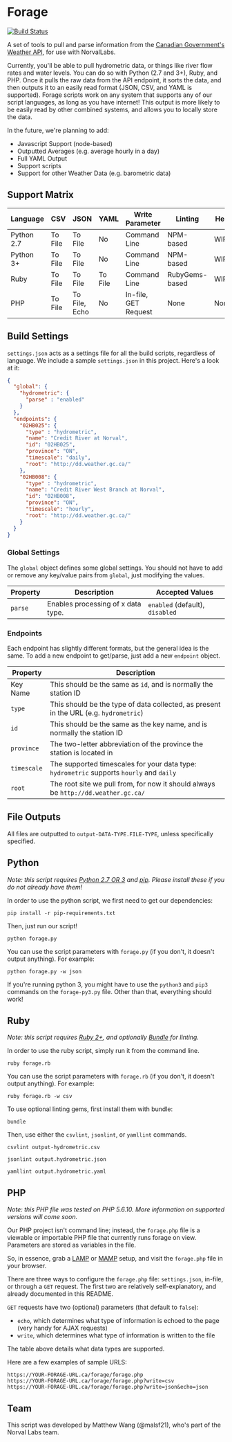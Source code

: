 # Forage
[![Build Status](https://travis-ci.org/NorvalLabs/forage.svg?branch=master)](https://travis-ci.org/NorvalLabs/forage)

A set of tools to pull and parse information from the [Canadian Government's Weather API](http://dd.weather.gc.ca/), for use with NorvalLabs.

Currently, you'll be able to pull hydrometric data, or things like river flow rates and water levels. You can do so with Python (2.7 and 3+), Ruby, and PHP. Once it pulls the raw data from the API endpoint, it sorts the data, and then outputs it to an easily read format (JSON, CSV, and YAML is supported). Forage scripts work on any system that supports any of our script languages, as long as you have internet! This output is more likely to be easily read by other combined systems, and allows you to locally store the data.

In the future, we're planning to add:
* Javascript Support (node-based)
* Outputted Averages (e.g. average hourly in a day)
* Full YAML Output
* Support scripts
* Support for other Weather Data (e.g. barometric data)

## Support Matrix

| Language | CSV | JSON | YAML | Write Parameter | Linting |  Help |
| --- | --- | --- | --- | --- | --- | --- |
| Python 2.7| To File  | To File  | No | Command Line | NPM-based | WIP |
| Python 3+ | To File  | To File  | No | Command Line | NPM-based | WIP |
| Ruby | To File  | To File  | To File  | Command Line | RubyGems-based | WIP |
| PHP | To File  | To File, Echo  | No | In-file, GET Request | None | None |

## Build Settings

`settings.json` acts as a settings file for all the build scripts, regardless of language. We include a sample `settings.json` in this project. Here's a look at it:

```json
{
  "global": {
    "hydrometric": {
      "parse" : "enabled"
    }
  },
  "endpoints": {
    "02HB025": {
      "type" : "hydrometric",
      "name": "Credit River at Norval",
      "id": "02HB025",
      "province": "ON",
      "timescale": "daily",
      "root": "http://dd.weather.gc.ca/"
    },
    "02HB008": {
      "type" : "hydrometric",
      "name": "Credit River West Branch at Norval",
      "id": "02HB008",
      "province": "ON",
      "timescale": "hourly",
      "root": "http://dd.weather.gc.ca/"
    }
  }
}
```

### Global Settings

The `global` object defines some global settings. You should not have to add or remove any key/value pairs from `global`, just modifying the values.

| Property | Description | Accepted Values |
| --- | --- | --- |
| `parse` | Enables processing of x data type. | `enabled` (default), `disabled` |

### Endpoints

Each endpoint has slightly different formats, but the general idea is the same. To add a new endpoint to get/parse, just add a new `endpoint` object.

| Property | Description |
|---|---|
| Key Name | This should be the same as `id`, and is normally the station ID |
| `type` | This should be the type of data collected, as present in the URL (e.g. `hydrometric`) |
| `id` | This should be the same as the key name, and is normally the station ID |
| `province` | The two-letter abbreviation of the province the station is located in |
| `timescale` | The supported timescales for your data type: `hydrometric` supports `hourly` and `daily` |
| `root` | The root site we pull from, for now it should always be `http://dd.weather.gc.ca/` |

## File Outputs

All files are outputted to `output-DATA-TYPE.FILE-TYPE`, unless specifically specified.

## Python

*Note: this script requires [Python 2.7 OR 3](https://www.python.org/) and [pip](https://pip.pypa.io/en/stable/). Please install these if you do not already have them!*

In order to use the python script, we first need to get our dependencies:

```
pip install -r pip-requirements.txt
```

Then, just run our script!

```
python forage.py
```

You can use the script parameters with `forage.py` (if you don't, it doesn't output anything). For example:

```
python forage.py -w json
```

If you're running python 3, you might have to use the `python3` and `pip3` commands on the `forage-py3.py` file. Other than that, everything should work!

## Ruby

*Note: this script requires [Ruby 2+](https://www.ruby-lang.org/en/), and optionally [Bundle](http://bundler.io/) for linting.*

In order to use the ruby script, simply run it from the command line.

```
ruby forage.rb
```

You can use the script parameters with `forage.rb` (if you don't, it doesn't output anything). For example:

```
ruby forage.rb -w csv
```

To use optional linting gems, first install them with bundle:

```
bundle
```

Then, use either the `csvlint`, `jsonlint`, or `yamllint` commands.

```
csvlint output-hydrometric.csv

jsonlint output.hydrometric.json

yamllint output.hydrometric.yaml
```

## PHP

*Note: this PHP file was tested on PHP 5.6.10. More information on supported versions will come soon.*

Our PHP project isn't command line; instead, the `forage.php` file is a viewable or importable PHP file that currently runs forage on view. Parameters are stored as variables in the file.

So, in essence, grab a [LAMP](https://www.digitalocean.com/community/tutorials/how-to-install-linux-apache-mysql-php-lamp-stack-on-ubuntu-14-04) or [MAMP](https://www.mamp.info/en/) setup, and visit the `forage.php` file in your browser.

There are three ways to configure the `forage.php` file: `settings.json`, in-file, or through a `GET` request. The first two are relatively self-explanatory, and already documented in this README.

`GET` requests have two (optional) parameters (that default to `false`):
* `echo`, which determines what type of information is echoed to the page (very handy for AJAX requests)
* `write`, which determines what type of information is written to the file

The table above details what data types are supported.

Here are a few examples of sample URLS:

```
https://YOUR-FORAGE-URL.ca/forage/forage.php
https://YOUR-FORAGE-URL.ca/forage/forage.php?write=csv
https://YOUR-FORAGE-URL.ca/forage/forage.php?write=json&echo=json
```

## Team

This script was developed by Matthew Wang (@malsf21), who's part of the Norval Labs team.
